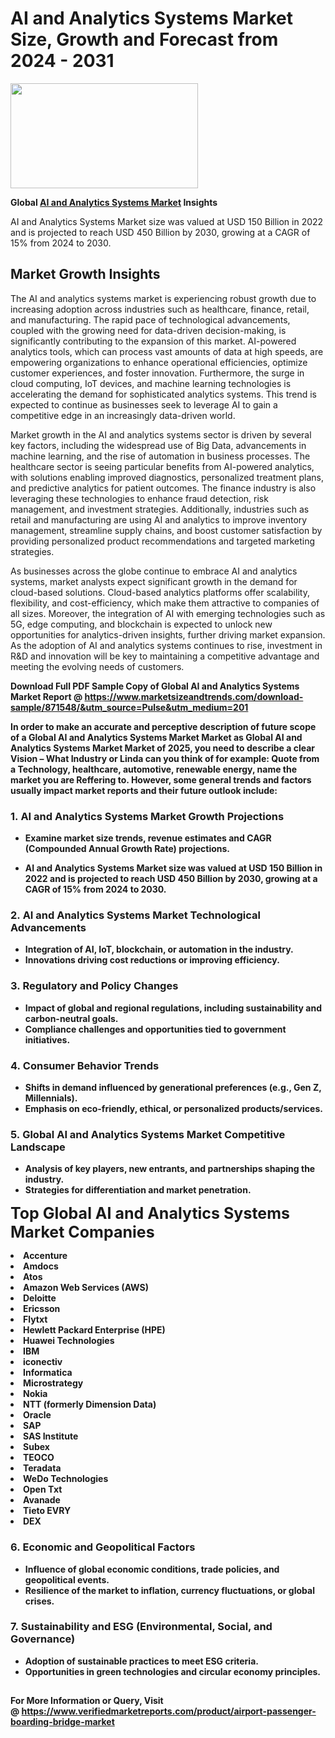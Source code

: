<H1>AI and Analytics Systems Market Size, Growth and Forecast from 2024 - 2031</H1><img class="aligncenter size-medium wp-image-584254" src="https://thirdeyenews.in/wp-content/uploads/2024/09/Global-Market-Research-300x168.jpeg" alt="" width="300" height="168" /><p><strong>Global&nbsp;<a href="https://www.marketsizeandtrends.com/download-sample/871548/&amp;utm_source=Pulse&amp;utm_medium=201">AI and Analytics Systems Market</a> Insights</strong></p><p>AI and Analytics Systems Market size was valued at USD 150 Billion in 2022 and is projected to reach USD 450 Billion by 2030, growing at a CAGR of 15% from 2024 to 2030.</p><p><h2>Market Growth Insights</h2> <p>The AI and analytics systems market is experiencing robust growth due to increasing adoption across industries such as healthcare, finance, retail, and manufacturing. The rapid pace of technological advancements, coupled with the growing need for data-driven decision-making, is significantly contributing to the expansion of this market. AI-powered analytics tools, which can process vast amounts of data at high speeds, are empowering organizations to enhance operational efficiencies, optimize customer experiences, and foster innovation. Furthermore, the surge in cloud computing, IoT devices, and machine learning technologies is accelerating the demand for sophisticated analytics systems. This trend is expected to continue as businesses seek to leverage AI to gain a competitive edge in an increasingly data-driven world.</p> <p><strong></strong></p> <p>Market growth in the AI and analytics systems sector is driven by several key factors, including the widespread use of Big Data, advancements in machine learning, and the rise of automation in business processes. The healthcare sector is seeing particular benefits from AI-powered analytics, with solutions enabling improved diagnostics, personalized treatment plans, and predictive analytics for patient outcomes. The finance industry is also leveraging these technologies to enhance fraud detection, risk management, and investment strategies. Additionally, industries such as retail and manufacturing are using AI and analytics to improve inventory management, streamline supply chains, and boost customer satisfaction by providing personalized product recommendations and targeted marketing strategies.</p> <p>As businesses across the globe continue to embrace AI and analytics systems, market analysts expect significant growth in the demand for cloud-based solutions. Cloud-based analytics platforms offer scalability, flexibility, and cost-efficiency, which make them attractive to companies of all sizes. Moreover, the integration of AI with emerging technologies such as 5G, edge computing, and blockchain is expected to unlock new opportunities for analytics-driven insights, further driving market expansion. As the adoption of AI and analytics systems continues to rise, investment in R&D and innovation will be key to maintaining a competitive advantage and meeting the evolving needs of customers.</p> <p><strong></p><p><span class=""><strong>Download Full PDF Sample Copy of Global AI and Analytics Systems Market Report</strong> @ <a href="https://www.marketsizeandtrends.com/download-sample/871548/&amp;utm_source=Pulse&amp;utm_medium=201" target="_blank">https://www.marketsizeandtrends.com/download-sample/871548/&amp;utm_source=Pulse&amp;utm_medium=201</a></span></p><p>In order to make an accurate and perceptive description of future scope of a Global&nbsp;AI and Analytics Systems Market Market as Global&nbsp;AI and Analytics Systems Market Market of 2025, you need to describe a clear Vision &ndash; What Industry or Linda can you think of for example: Quote from a Technology, healthcare, automotive, renewable energy, name the market you are Reffering to. However, some general trends and factors usually impact market reports and their future outlook include:</p><h3>1.&nbsp;<strong>AI and Analytics Systems Market Growth Projections</strong></h3><ul><li>Examine market size trends, revenue estimates and CAGR (Compounded Annual Growth Rate) projections.</li><li><p>AI and Analytics Systems Market size was valued at USD 150 Billion in 2022 and is projected to reach USD 450 Billion by 2030, growing at a CAGR of 15% from 2024 to 2030.</p></li></ul><h3>2.&nbsp;<strong>AI and Analytics Systems Market Technological Advancements</strong></h3><ul><li>Integration of AI, IoT, blockchain, or automation in the industry.</li><li>Innovations driving cost reductions or improving efficiency.</li></ul><h3>3.&nbsp;<strong>Regulatory and Policy Changes</strong></h3><ul><li>Impact of global and regional regulations, including sustainability and carbon-neutral goals.</li><li>Compliance challenges and opportunities tied to government initiatives.</li></ul><h3>4.&nbsp;<strong>Consumer Behavior Trends</strong></h3><ul><li>Shifts in demand influenced by generational preferences (e.g., Gen Z, Millennials).</li><li>Emphasis on eco-friendly, ethical, or personalized products/services.</li></ul><h3>5.&nbsp;<strong>Global AI and Analytics Systems Market Competitive Landscape</strong></h3><ul><li>Analysis of key players, new entrants, and partnerships shaping the industry.</li><li>Strategies for differentiation and market penetration.</li></ul><p data-pm-slice="1 1 []"><span style="color: inherit; font-family: inherit; font-size: 25px;">Top Global AI and Analytics Systems Market Companies</span></p><div class="" data-test-id=""><p><li>Accenture</li><li> Amdocs</li><li> Atos</li><li> Amazon Web Services (AWS)</li><li> Deloitte</li><li> Ericsson</li><li> Flytxt</li><li> Hewlett Packard Enterprise (HPE)</li><li> Huawei Technologies</li><li> IBM</li><li> iconectiv</li><li> Informatica</li><li> Microstrategy</li><li> Nokia</li><li> NTT (formerly Dimension Data)</li><li> Oracle</li><li> SAP</li><li> SAS Institute</li><li> Subex</li><li> TEOCO</li><li> Teradata</li><li> WeDo Technologies</li><li> Open Txt</li><li> Avanade</li><li> Tieto EVRY</li><li> DEX</li></p></div><h3>6.&nbsp;<strong>Economic and Geopolitical Factors</strong></h3><ul><li>Influence of global economic conditions, trade policies, and geopolitical events.</li><li>Resilience of the market to inflation, currency fluctuations, or global crises.</li></ul><h3>7.&nbsp;<strong>Sustainability and ESG (Environmental, Social, and Governance)</strong></h3><ul><li>Adoption of sustainable practices to meet ESG criteria.</li><li>Opportunities in green technologies and circular economy principles.</li></ul><h2><strong style="font-size: 14px;">For More Information or Query, Visit @&nbsp;</strong><a style="background-color: #ffffff; font-size: 14px;" href="https://www.marketsizeandtrends.com/report/ai-and-analytics-systems-market/" target="_blank">https://www.verifiedmarketreports.com/product/airport-passenger-boarding-bridge-market</a></h2>
